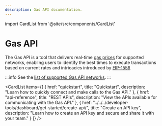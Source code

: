 ```yaml
---
description: Gas API documentation.
---
```


import CardList from '@site/src/components/CardList'

# Gas API

The Gas API is a tool that delivers real-time [gas prices](../../concepts/gas.md) for supported networks, enabling users to identify the best times to execute transactions based on current rates and intricacies introduced by [EIP-1559](https://eips.ethereum.org/EIPS/eip-1559).

:::info
See the [list of supported Gas API networks](../../../get-started/endpoints.md#gas-api).
:::

<CardList
  items={[
    {
      href: "quickstart",
      title: "Quickstart",
      description: "Learn how to quickly connect and make calls to the Gas API."
    },
    {
      href: "api-reference",
      title: "REST APIs",
      description: "View the APIs available for communicating with the Gas API."
    },
    {
      href: "../../../developer-tools/dashboard/get-started/create-api/",
      title: "Create an API key",
      description: "Learn how to create an API key and secure and share it with your team."
    }
  ]}
/>
